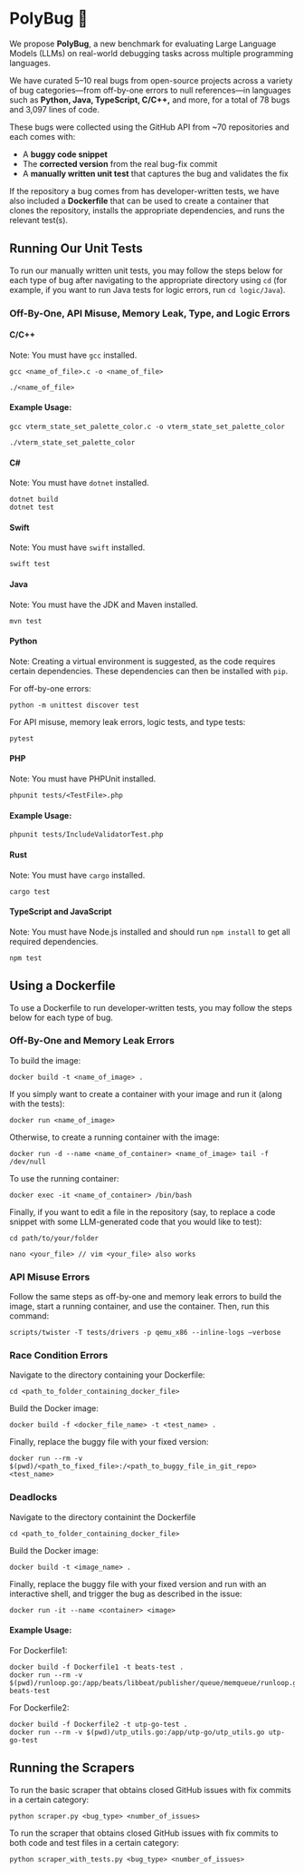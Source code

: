 # PolyBug 🐛

We propose **PolyBug**, a new benchmark for evaluating Large Language Models (LLMs) on real-world debugging tasks across multiple programming languages.

We have curated 5–10 real bugs from open-source projects across a variety of bug categories—from off-by-one errors to null references—in languages such as **Python, Java, TypeScript, C/C++,** and more, for a total of 78 bugs and 3,097 lines of code.

These bugs were collected using the GitHub API from ~70 repositories and each comes with:
- A **buggy code snippet**
- The **corrected version** from the real bug-fix commit
- A **manually written unit test** that captures the bug and validates the fix

If the repository a bug comes from has developer-written tests, we have also included a **Dockerfile** that can be used to create a container that clones the repository, installs the appropriate dependencies, and runs the relevant test(s).

## Running Our Unit Tests
To run our manually written unit tests, you may follow the steps below for each type of bug after navigating to the appropriate directory using `cd` (for example, if you want to run Java tests for logic errors, run `cd logic/Java`).

### Off-By-One, API Misuse, Memory Leak, Type, and Logic Errors
#### C/C++
Note: You must have `gcc` installed.
```console 
gcc <name_of_file>.c -o <name_of_file>

./<name_of_file>
```

#### Example Usage:
```console
gcc vterm_state_set_palette_color.c -o vterm_state_set_palette_color

./vterm_state_set_palette_color
```

#### C#
Note: You must have `dotnet` installed.

```console
dotnet build
dotnet test
```

#### Swift
Note: You must have `swift` installed.

```console
swift test
```

#### Java
Note: You must have the JDK and Maven installed.

```console
mvn test
```

#### Python
Note: Creating a virtual environment is suggested, as the code requires certain dependencies. These dependencies can then be installed with `pip`.

For off-by-one errors:
```console
python -m unittest discover test
```

For API misuse, memory leak errors, logic tests, and type tests:
```console
pytest
```

#### PHP
Note: You must have PHPUnit installed.

```console
phpunit tests/<TestFile>.php
```

#### Example Usage:
```console
phpunit tests/IncludeValidatorTest.php
```

#### Rust
Note: You must have `cargo` installed.

```console
cargo test
```

#### TypeScript and JavaScript
Note: You must have Node.js installed and should run `npm install` to get all required dependencies.

```console
npm test
```

## Using a Dockerfile
To use a Dockerfile to run developer-written tests, you may follow the steps below for each type of bug.

### Off-By-One and Memory Leak Errors
To build the image:
```console
docker build -t <name_of_image> .
```

If you simply want to create a container with your image and run it (along with the tests):
```console
docker run <name_of_image>
```

Otherwise, to create a running container with the image:
```console
docker run -d --name <name_of_container> <name_of_image> tail -f /dev/null
```

To use the running container:
```console
docker exec -it <name_of_container> /bin/bash
```

Finally, if you want to edit a file in the repository (say, to replace a code snippet with some LLM-generated code that you would like to test):
```console
cd path/to/your/folder

nano <your_file> // vim <your_file> also works
```

### API Misuse Errors
Follow the same steps as off-by-one and memory leak errors to build the image, start a running container, and use the container. Then, run this command:
```console
scripts/twister -T tests/drivers -p qemu_x86 --inline-logs —verbose
```
### Race Condition Errors
Navigate to the directory containing your Dockerfile:
```console
cd <path_to_folder_containing_docker_file>
```
Build the Docker image:
```console
docker build -f <docker_file_name> -t <test_name> .
```
Finally, replace the buggy file with your fixed version:
```console
docker run --rm -v $(pwd)/<path_to_fixed_file>:/<path_to_buggy_file_in_git_repo> <test_name>
```

### Deadlocks
Navigate to the directory containint the Dockerfile
```console
cd <path_to_folder_containing_docker_file>
```
Build the Docker image:
```console
docker build -t <image_name> .
```
Finally, replace the buggy file with your fixed version and run with an interactive shell, and trigger the bug as described in the issue:
```console
docker run -it --name <container> <image>
```


#### Example Usage:
For Dockerfile1:
```console
docker build -f Dockerfile1 -t beats-test .
docker run --rm -v $(pwd)/runloop.go:/app/beats/libbeat/publisher/queue/memqueue/runloop.go beats-test
```
For Dockerfile2:
```console
docker build -f Dockerfile2 -t utp-go-test .
docker run --rm -v $(pwd)/utp_utils.go:/app/utp-go/utp_utils.go utp-go-test
```

## Running the Scrapers
To run the basic scraper that obtains closed GitHub issues with fix commits in a certain category:
```console
python scraper.py <bug_type> <number_of_issues>
```

To run the scraper that obtains closed GitHub issues with fix commits to both code and test files in a certain category:
```console
python scraper_with_tests.py <bug_type> <number_of_issues>
```